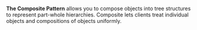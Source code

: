 **The Composite Pattern** allows you to compose objects into tree structures to represent part-whole hierarchies.
Composite lets clients treat individual objects and compositions of objects uniformly.